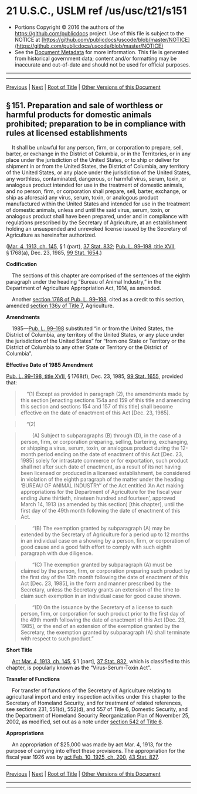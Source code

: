 ---
---

# 21 U.S.C., USLM ref /us/usc/t21/s151

* Portions Copyright © 2016 the authors of the https://github.com/publicdocs project.
  Use of this file is subject to the NOTICE at [https://github.com/publicdocs/uscode/blob/master/NOTICE](https://github.com/publicdocs/uscode/blob/master/NOTICE)
* See the [Document Metadata](././../../../..//README.md) for more information.
  This file is generated from historical government data; content and/or formatting may be inaccurate and out-of-date and should not be used for official purposes.

----------
----------

[Previous](./../../../..//us/usc/t21/ch5/m__us_usc_t21_ch5.md) | [Next](./../../../..//us/usc/t21/ch5/m__us_usc_t21_s152.md) | [Root of Title](./../../../../) | [Other Versions of this Document](https://publicdocs.github.io/go/links?ns=uslm&ref=%2Fus%2Fusc%2Ft21%2Fs151)

## § 151. Preparation and sale of worthless or harmful products for domestic animals prohibited; preparation to be in compliance with rules at licensed establishments

    It shall be unlawful for any person, firm, or corporation to prepare, sell, barter, or exchange in the District of Columbia, or in the Territories, or in any place under the jurisdiction of the United States, or to ship or deliver for shipment in or from the United States, the District of Columbia, any territory of the United States, or any place under the jurisdiction of the United States, any worthless, contaminated, dangerous, or harmful virus, serum, toxin, or analogous product intended for use in the treatment of domestic animals, and no person, firm, or corporation shall prepare, sell, barter, exchange, or ship as aforesaid any virus, serum, toxin, or analogous product manufactured within the United States and intended for use in the treatment of domestic animals, unless and until the said virus, serum, toxin, or analogous product shall have been prepared, under and in compliance with regulations prescribed by the Secretary of Agriculture, at an establishment holding an unsuspended and unrevoked license issued by the Secretary of Agriculture as hereinafter authorized.

([Mar. 4, 1913, ch. 145][/us/act/1913-03-04/ch145], § 1 (part), [37 Stat. 832][/us/stat/37/832]; [Pub. L. 99–198, title XVII][/us/pl/99/198/tXVII], § 1768(a), Dec. 23, 1985, [99 Stat. 1654][/us/stat/99/1654].)

 __Codification__ 

    The sections of this chapter are comprised of the sentences of the eighth paragraph under the heading “Bureau of Animal Industry,” in the Department of Agriculture Appropriation Act, 1914, as amended.

    Another [section 1768 of Pub. L. 99–198][/us/pl/99/198/s1768], cited as a credit to this section, amended [section 136y of Title 7][/us/usc/t7/s136y], Agriculture.

 __Amendments__ 

    1985—[Pub. L. 99–198][/us/pl/99/198] substituted “in or from the United States, the District of Columbia, any territory of the United States, or any place under the jurisdiction of the United States” for “from one State or Territory or the District of Columbia to any other State or Territory or the District of Columbia”.

 __Effective Date of 1985 Amendment__ 

[Pub. L. 99–198, title XVII][/us/pl/99/198/tXVII], § 1768(f), Dec. 23, 1985, [99 Stat. 1655][/us/stat/99/1655], provided that:

>     “(1) Except as provided in paragraph (2), the amendments made by this section \[enacting sections 154a and 159 of this title and amending this section and sections 154 and 157 of this title\] shall become effective on the date of enactment of this Act \[Dec. 23, 1985\].

>     “(2)

>         (A) Subject to subparagraphs (B) through (D), in the case of a person, firm, or corporation preparing, selling, bartering, exchanging, or shipping a virus, serum, toxin, or analogous product during the 12-month period ending on the date of enactment of this Act \[Dec. 23, 1985\] solely for intrastate commerce or for exportation, such product shall not after such date of enactment, as a result of its not having been licensed or produced in a licensed establishment, be considered in violation of the eighth paragraph of the matter under the heading ‘BUREAU OF ANIMAL INDUSTRY’ of the Act entitled ‘An Act making appropriations for the Department of Agriculture for the fiscal year ending June thirtieth, nineteen hundred and fourteen’, approved March 14, 1913 (as amended by this section) \[this chapter\], until the first day of the 49th month following the date of enactment of this Act.

>         “(B) The exemption granted by subparagraph (A) may be extended by the Secretary of Agriculture for a period up to 12 months in an individual case on a showing by a person, firm, or corporation of good cause and a good faith effort to comply with such eighth paragraph with due diligence.

>         “(C) The exemption granted by subparagraph (A) must be claimed by the person, firm, or corporation preparing such product by the first day of the 13th month following the date of enactment of this Act \[Dec. 23, 1985\], in the form and manner prescribed by the Secretary, unless the Secretary grants an extension of the time to claim such exemption in an individual case for good cause shown.

>         “(D) On the issuance by the Secretary of a license to such person, firm, or corporation for such product prior to the first day of the 49th month following the date of enactment of this Act \[Dec. 23, 1985\], or the end of an extension of the exemption granted by the Secretary, the exemption granted by subparagraph (A) shall terminate with respect to such product.”

 __Short Title__ 

    [Act Mar. 4, 1913, ch. 145][/us/act/1913-03-04/ch145], § 1 \[part\], [37 Stat. 832][/us/stat/37/832], which is classified to this chapter, is popularly known as the “Virus-Serum-Toxin Act”.

 __Transfer of Functions__ 

    For transfer of functions of the Secretary of Agriculture relating to agricultural import and entry inspection activities under this chapter to the Secretary of Homeland Security, and for treatment of related references, see sections 231, 551(d), 552(d), and 557 of Title 6, Domestic Security, and the Department of Homeland Security Reorganization Plan of November 25, 2002, as modified, set out as a note under [section 542 of Title 6][/us/usc/t6/s542].

 __Appropriations__ 

    An appropriation of $25,000 was made by act Mar. 4, 1913, for the purpose of carrying into effect these provisions. The appropriation for the fiscal year 1926 was by [act Feb. 10, 1925, ch. 200][/us/act/1925-02-10/ch200], [43 Stat. 827][/us/stat/43/827].

----------

[Previous](./../../../..//us/usc/t21/ch5/m__us_usc_t21_ch5.md) | [Next](./../../../..//us/usc/t21/ch5/m__us_usc_t21_s152.md) | [Root of Title](./../../../../) | [Other Versions of this Document](https://publicdocs.github.io/go/links?ns=uslm&ref=%2Fus%2Fusc%2Ft21%2Fs151)

----------
----------

[/us/act/1913-03-04/ch145]: https://publicdocs.github.io/go/links?ns=uslm&ref=%2Fus%2Fact%2F1913-03-04%2Fch145
[/us/stat/37/832]: https://publicdocs.github.io/go/links?ns=uslm&ref=%2Fus%2Fstat%2F37%2F832
[/us/pl/99/198/tXVII]: https://publicdocs.github.io/go/links?ns=uslm&ref=%2Fus%2Fpl%2F99%2F198%2FtXVII
[/us/stat/99/1654]: https://publicdocs.github.io/go/links?ns=uslm&ref=%2Fus%2Fstat%2F99%2F1654
[/us/pl/99/198/s1768]: https://publicdocs.github.io/go/links?ns=uslm&ref=%2Fus%2Fpl%2F99%2F198%2Fs1768
[/us/usc/t7/s136y]: https://publicdocs.github.io/go/links?ns=uslm&ref=%2Fus%2Fusc%2Ft7%2Fs136y
[/us/pl/99/198]: https://publicdocs.github.io/go/links?ns=uslm&ref=%2Fus%2Fpl%2F99%2F198
[/us/pl/99/198/tXVII]: https://publicdocs.github.io/go/links?ns=uslm&ref=%2Fus%2Fpl%2F99%2F198%2FtXVII
[/us/stat/99/1655]: https://publicdocs.github.io/go/links?ns=uslm&ref=%2Fus%2Fstat%2F99%2F1655
[/us/act/1913-03-04/ch145]: https://publicdocs.github.io/go/links?ns=uslm&ref=%2Fus%2Fact%2F1913-03-04%2Fch145
[/us/stat/37/832]: https://publicdocs.github.io/go/links?ns=uslm&ref=%2Fus%2Fstat%2F37%2F832
[/us/usc/t6/s542]: https://publicdocs.github.io/go/links?ns=uslm&ref=%2Fus%2Fusc%2Ft6%2Fs542
[/us/act/1925-02-10/ch200]: https://publicdocs.github.io/go/links?ns=uslm&ref=%2Fus%2Fact%2F1925-02-10%2Fch200
[/us/stat/43/827]: https://publicdocs.github.io/go/links?ns=uslm&ref=%2Fus%2Fstat%2F43%2F827


